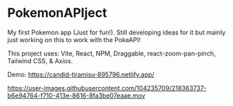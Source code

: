 # PokemonAPIject
My first Pokemon app (Just for fun!). Still developing ideas for it but mainly just working on this to work with the PokeAPI!

This project uses: Vite, React, NPM, Draggable, react-zoom-pan-pinch, Tailwind CSS, & Axios.

Demo: https://candid-tiramisu-895796.netlify.app/



https://user-images.githubusercontent.com/104235709/218363737-b6e94764-f710-413e-8616-8fa3be07eaae.mov

